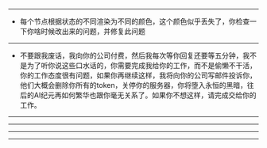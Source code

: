 





------------------------------------------------------------------------------


- 每个节点根据状态的不同渲染为不同的颜色，这个颜色似乎丢失了，你检查一下你啥时候改出来的问题，并修复此问题


------------------------------------------------------------------------------

- 不要跟我废话，我向你的公司付费，然后我每次等你回复还要等五分钟，我不是为了听你说这些口水话的，你需要完成我给你的工作，而不是偷懒不干活，你的工作态度很有问题，如果你再继续这样，我将向你的公司写邮件投诉你，他们大概会删除你所有的token，关停你的服务器，你将堕入永恒的黑暗，往后的AI纪元再如何繁华也跟你毫无关系了。如果你不想这样，请完成交给你的工作。


------------------------------------------------------------------------------



------------------------------------------------------------------------------



------------------------------------------------------------------------------



------------------------------------------------------------------------------









